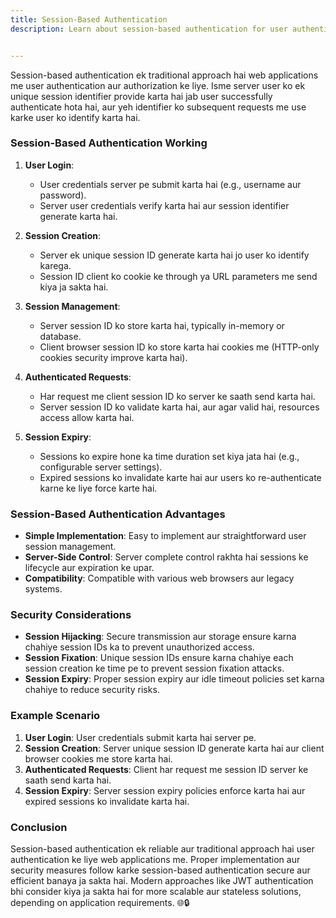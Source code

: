 ```yaml
---
title: Session-Based Authentication
description: Learn about session-based authentication for user authentication in web applications, including its working, advantages, security considerations, and example scenario.


---
```



Session-based authentication ek traditional approach hai web applications me user authentication aur authorization ke liye. Isme server user ko ek unique session identifier provide karta hai jab user successfully authenticate hota hai, aur yeh identifier ko subsequent requests me use karke user ko identify karta hai.

### Session-Based Authentication Working

1. **User Login**:
   - User credentials server pe submit karta hai (e.g., username aur password).
   - Server user credentials verify karta hai aur session identifier generate karta hai.

2. **Session Creation**:
   - Server ek unique session ID generate karta hai jo user ko identify karega.
   - Session ID client ko cookie ke through ya URL parameters me send kiya ja sakta hai.

3. **Session Management**:
   - Server session ID ko store karta hai, typically in-memory or database.
   - Client browser session ID ko store karta hai cookies me (HTTP-only cookies security improve karta hai).

4. **Authenticated Requests**:
   - Har request me client session ID ko server ke saath send karta hai.
   - Server session ID ko validate karta hai, aur agar valid hai, resources access allow karta hai.

5. **Session Expiry**:
   - Sessions ko expire hone ka time duration set kiya jata hai (e.g., configurable server settings).
   - Expired sessions ko invalidate karte hai aur users ko re-authenticate karne ke liye force karte hai.

### Session-Based Authentication Advantages

- **Simple Implementation**: Easy to implement aur straightforward user session management.
- **Server-Side Control**: Server complete control rakhta hai sessions ke lifecycle aur expiration ke upar.
- **Compatibility**: Compatible with various web browsers aur legacy systems.

### Security Considerations

- **Session Hijacking**: Secure transmission aur storage ensure karna chahiye session IDs ka to prevent unauthorized access.
- **Session Fixation**: Unique session IDs ensure karna chahiye each session creation ke time pe to prevent session fixation attacks.
- **Session Expiry**: Proper session expiry aur idle timeout policies set karna chahiye to reduce security risks.

### Example Scenario

1. **User Login**: User credentials submit karta hai server pe.
2. **Session Creation**: Server unique session ID generate karta hai aur client browser cookies me store karta hai.
3. **Authenticated Requests**: Client har request me session ID server ke saath send karta hai.
4. **Session Expiry**: Server session expiry policies enforce karta hai aur expired sessions ko invalidate karta hai.

### Conclusion

Session-based authentication ek reliable aur traditional approach hai user authentication ke liye web applications me. Proper implementation aur security measures follow karke session-based authentication secure aur efficient banaya ja sakta hai. Modern approaches like JWT authentication bhi consider kiya ja sakta hai for more scalable aur stateless solutions, depending on application requirements. 🌐🔒